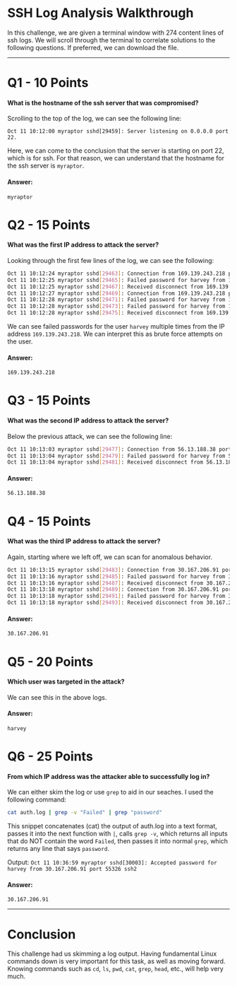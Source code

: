 # SSH Log Analysis Walkthrough
In this challenge, we are given a terminal window with 274 content lines of ssh logs. We will scroll through the terminal to correlate solutions to the following questions. If preferred, we can download the file.

---
# Q1 - 10 Points
#### What is the hostname of the ssh server that was compromised?

Scrolling to the top of the log, we can see the following line:

`Oct 11 10:12:00 myraptor sshd[29459]: Server listening on 0.0.0.0 port 22.`

Here, we can come to the conclusion that the server is starting on port 22, which is for ssh. For that reason, we can understand that the hostname for the ssh server is `myraptor`.
#### Answer:
`myraptor`

# Q2 - 15 Points

#### What was the first IP address to attack the server?

Looking through the first few lines of the log, we can see the following:

```bash
Oct 11 10:12:24 myraptor sshd[29463]: Connection from 169.139.243.218 port 57273
Oct 11 10:12:25 myraptor sshd[29465]: Failed password for harvey from 169.139.243.218 port 57273 ssh2
Oct 11 10:12:25 myraptor sshd[29467]: Received disconnect from 169.139.243.218: Bye Bye
Oct 11 10:12:27 myraptor sshd[29469]: Connection from 169.139.243.218 port 57274
Oct 11 10:12:28 myraptor sshd[29471]: Failed password for harvey from 169.139.243.218 port 57274 ssh2
Oct 11 10:12:28 myraptor sshd[29473]: Failed password for harvey from 169.139.243.218 port 57274 ssh2
Oct 11 10:12:28 myraptor sshd[29475]: Received disconnect from 169.139.243.218: 11: Bye Bye
```

We can see failed passwords for the user `harvey` multiple times from the IP address `169.139.243.218`. We can interpret this as brute force attempts on the user.

#### Answer:
`169.139.243.218`

# Q3 - 15 Points

#### What was the second IP address to attack the server?

Below the previous attack, we can see the following line:

```bash
Oct 11 10:13:03 myraptor sshd[29477]: Connection from 56.13.188.38 port 55319
Oct 11 10:13:04 myraptor sshd[29479]: Failed password for harvey from 56.13.188.38 port 55319 ssh2
Oct 11 10:13:04 myraptor sshd[29481]: Received disconnect from 56.13.188.38: Bye Bye

```
#### Answer:
`56.13.188.38`

# Q4 - 15 Points

#### What was the third IP address to attack the server?

Again, starting where we left off, we can scan for anomalous behavior.

```bash
Oct 11 10:13:15 myraptor sshd[29483]: Connection from 30.167.206.91 port 55320
Oct 11 10:13:16 myraptor sshd[29485]: Failed password for harvey from 30.167.206.91 port 55320 ssh2
Oct 11 10:13:16 myraptor sshd[29487]: Received disconnect from 30.167.206.91: Bye Bye
Oct 11 10:13:18 myraptor sshd[29489]: Connection from 30.167.206.91 port 55321
Oct 11 10:13:18 myraptor sshd[29491]: Failed password for harvey from 30.167.206.91 port 55321 ssh2
Oct 11 10:13:18 myraptor sshd[29493]: Received disconnect from 30.167.206.91: Bye Bye

```

#### Answer:
`30.167.206.91`

# Q5 - 20 Points

#### Which user was targeted in the attack?

We can see this in the above logs.

#### Answer:
`harvey`

# Q6 - 25 Points

#### From which IP address was the attacker able to successfully log in?

We can either skim the log or use `grep` to aid in our seaches. I used the following command:

```bash
cat auth.log | grep -v "Failed" | grep "password"
```

This snippet concatenates (cat) the output of auth.log into a text format, passes it into the next function with `|`, calls `grep -v`, which returns all inputs that do NOT contain the word `Failed`, then passes it into normal `grep`, which returns any line that says `password`.

Output:
`Oct 11 10:36:59 myraptor sshd[30003]: Accepted password for harvey from 30.167.206.91 port 55326 ssh2
`
#### Answer:
`30.167.206.91`

---
# Conclusion

This challenge had us skimming a log output. Having fundamental Linux commands down is very important for this task, as well as moving forward. Knowing commands such as `cd`, `ls`, `pwd`, `cat`, `grep`, `head`, etc., will help very much.